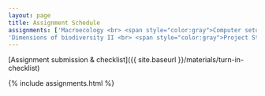 ```yaml
---
layout: page
title: Assignment Schedule
assignments: ['Macroecology <br> <span style="color:gray">Computer setup</span>', 'Dimensions of biodiversity',
'Dimensions of biodiversity II <br> <span style="color:gray">Project Structure</span>']
---
```


[Assignment submission & checklist]({{ site.baseurl }}/materials/turn-in-checklist)

{% include assignments.html %}



<!-- Schedule Management
- Update the `assignments:` list with `title:` from `assignments/` files.
- Add 'Template' to `assignments:` to view the course template from `docs/`.
- The remaining content should be left AS IS.
-->
